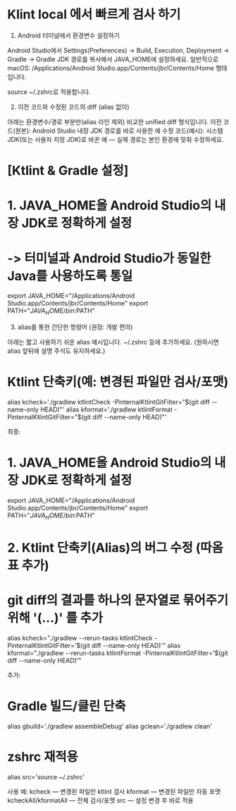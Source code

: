 # Klint local 에서 빠르게 검사 하기


1) Android 터미널에서 환경변수 설정하기 

Android Studio에서 Settings(Preferences) → Build, Execution, Deployment → Gradle → Gradle JDK 경로를 복사해서 JAVA_HOME에 설정하세요. 
일반적으로 macOS: /Applications/Android Studio.app/Contents/jbr/Contents/Home 형태입니다.

source ~/.zshrc로 적용합니다.

2) 이전 코드와 수정된 코드의 diff (alias 없이)

아래는 환경변수/경로 부분만(alias 라인 제외) 비교한 unified diff 형식입니다.
이전 코드(원본): Android Studio 내장 JDK 경로를 바로 사용한 예
수정 코드(예시): 시스템 JDK(또는 사용자 지정 JDK)로 바꾼 예 — 실제 경로는 본인 환경에 맞춰 수정하세요.

 # [Ktlint & Gradle 설정]

# 1. JAVA_HOME을 Android Studio의 내장 JDK로 정확하게 설정
#    -> 터미널과 Android Studio가 동일한 Java를 사용하도록 통일
export JAVA_HOME="/Applications/Android Studio.app/Contents/jbr/Contents/Home"
export PATH="$JAVA_HOME/bin:$PATH"


3) alias를 통한 간단한 명령어 (권장: 개발 편의)

아래는 짧고 사용하기 쉬운 alias 예시입니다. ~/.zshrc 등에 추가하세요. (원하시면 alias 앞뒤에 설명 주석도 유지하세요.)

# Ktlint 단축키(예: 변경된 파일만 검사/포맷)
alias kcheck='./gradlew ktlintCheck -PinternalKtlintGitFilter="$(git diff --name-only HEAD)"'
alias kformat='./gradlew ktlintFormat -PinternalKtlintGitFilter="$(git diff --name-only HEAD)"'


최종:

# 1. JAVA_HOME을 Android Studio의 내장 JDK로 정확하게 설정
export JAVA_HOME="/Applications/Android Studio.app/Contents/jbr/Contents/Home"
export PATH="$JAVA_HOME/bin:$PATH"

# 2. Ktlint 단축키(Alias)의 버그 수정 (따옴표 추가)
# git diff의 결과를 하나의 문자열로 묶어주기 위해 '(...)' 를 추가
alias kcheck="./gradlew --rerun-tasks ktlintCheck -PinternalKtlintGitFilter='$(git diff --name-only HEAD)'"
alias kformat="./gradlew --rerun-tasks ktlintFormat -PinternalKtlintGitFilter='$(git diff --name-only HEAD)'"



추가:
# Gradle 빌드/클린 단축
alias gbuild='./gradlew assembleDebug'
alias gclean='./gradlew clean'

# zshrc 재적용
alias src='source ~/.zshrc'

사용 예:
kcheck — 변경된 파일만 ktlint 검사
kformat — 변경된 파일만 자동 포맷
kcheckAll/kformatAll — 전체 검사/포맷
src — 설정 변경 후 바로 적용
